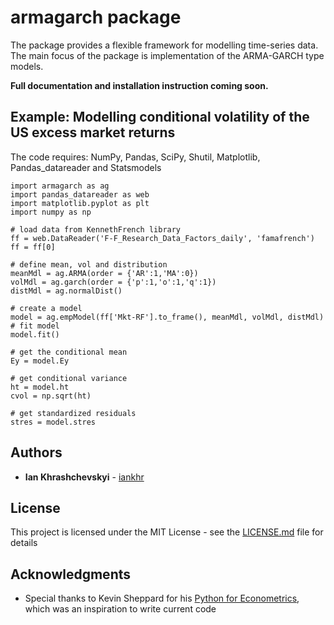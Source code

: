 # armagarch package
The package provides a flexible framework for modelling time-series data. The main focus of the package is implementation of the ARMA-GARCH type models.

**Full documentation and installation instruction coming soon.**
  

## Example: Modelling conditional volatility of the US excess market returns

The code requires: NumPy, Pandas, SciPy, Shutil, Matplotlib, Pandas_datareader and Statsmodels


```
import armagarch as ag
import pandas_datareader as web
import matplotlib.pyplot as plt
import numpy as np

# load data from KennethFrench library
ff = web.DataReader('F-F_Research_Data_Factors_daily', 'famafrench')
ff = ff[0]

# define mean, vol and distribution
meanMdl = ag.ARMA(order = {'AR':1,'MA':0})
volMdl = ag.garch(order = {'p':1,'o':1,'q':1})
distMdl = ag.normalDist()

# create a model
model = ag.empModel(ff['Mkt-RF'].to_frame(), meanMdl, volMdl, distMdl)
# fit model
model.fit()

# get the conditional mean
Ey = model.Ey

# get conditional variance
ht = model.ht
cvol = np.sqrt(ht)

# get standardized residuals
stres = model.stres

````


## Authors

* **Ian Khrashchevskyi** - [iankhr](https://github.com/iankhr)

## License

This project is licensed under the MIT License - see the [LICENSE.md](LICENSE.md) file for details

## Acknowledgments

* Special thanks to Kevin Sheppard for his [Python for Econometrics](https://www.kevinsheppard.com/Python_for_Econometrics), which was an inspiration to write current code

